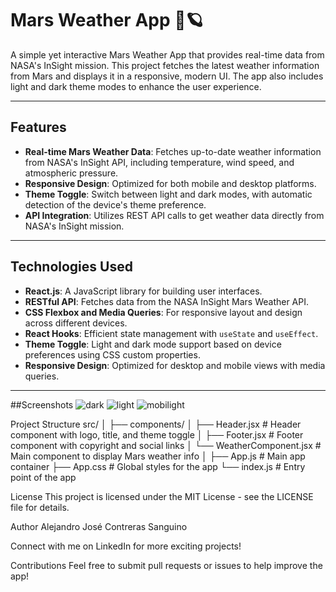 # Mars Weather App 🚀🪐

A simple yet interactive Mars Weather App that provides real-time data from NASA's InSight mission. This project fetches the latest weather information from Mars and displays it in a responsive, modern UI. The app also includes light and dark theme modes to enhance the user experience.

---

## Features

- **Real-time Mars Weather Data**: Fetches up-to-date weather information from NASA's InSight API, including temperature, wind speed, and atmospheric pressure.
- **Responsive Design**: Optimized for both mobile and desktop platforms.
- **Theme Toggle**: Switch between light and dark modes, with automatic detection of the device's theme preference.
- **API Integration**: Utilizes REST API calls to get weather data directly from NASA's InSight mission.

---

## Technologies Used

- **React.js**: A JavaScript library for building user interfaces.
- **RESTful API**: Fetches data from the NASA InSight Mars Weather API.
- **CSS Flexbox and Media Queries**: For responsive layout and design across different devices.
- **React Hooks**: Efficient state management with `useState` and `useEffect`.
- **Theme Toggle**: Light and dark mode support based on device preferences using CSS custom properties.
- **Responsive Design**: Optimized for desktop and mobile views with media queries.

---

##Screenshots
![dark](https://github.com/user-attachments/assets/d56ad7cb-fee5-4fff-bd5e-b98b12c3f696)
![light](https://github.com/user-attachments/assets/7a71018a-14d2-432d-ae5b-fd1b0e18bf0b)
![mobilight](https://github.com/user-attachments/assets/8f6ae24c-078e-4402-ad9b-fd9139d6cef7)

Project Structure
src/
│
├── components/
│   ├── Header.jsx        # Header component with logo, title, and theme toggle
│   ├── Footer.jsx        # Footer component with copyright and social links
│   └── WeatherComponent.jsx  # Main component to display Mars weather info
│
├── App.js                # Main app container
├── App.css               # Global styles for the app
└── index.js              # Entry point of the app

License
This project is licensed under the MIT License - see the LICENSE file for details.

Author
Alejandro José Contreras Sanguino

Connect with me on LinkedIn for more exciting projects!

Contributions
Feel free to submit pull requests or issues to help improve the app!
